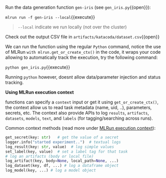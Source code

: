 Run the data generation function `gen-iris` (see `gen_iris.py`{{open}}):

`mlrun run -f gen-iris --local`{{execute}}

> `--local` indicate we run locally (not over the cluster)

Check out the output CSV file in `artifacts/katacoda/dataset.csv`{{open}}

We can run the function using the regular `Python` command, notice the use of MLRun `with mlrun.get_or_create_ctx()` in the code, 
it wraps your code allowing to automatically track the execution, try the following command:

`python gen_iris.py`{{execute}}

Running `python` however, doesnt allow data/parameter injection and status tracking. 

**Using MLRun execution context**

functions can specify a `context` input or get it using `get_or_create_ctx()`,
the context allow us to read task metadata (name, uid, ..), parameters, secrets, etc.
The context also provide APIs to log `results`, `artifacts`, `datasets`, `models`, `text`, and `labels` 
(for tagging/searching across runs).

Common context methods (read more under [MLRun execution context](https://docs.mlrun.org/en/latest/api/mlrun.execution.html)):
```python
get_secret(key: str)   # get the value of a secret
logger.info("started experiment..")  # textual logs
log_result(key: str, value)  # log simple values
set_label(key, value)  # set a label tag for that task
# log an artifacts (body or local file)
log_artifact(key, body=None, local_path=None, ...) 
log_dataset(key, df, ...) # log a dataframe object
log_model(key, ...) # log a model object
```
